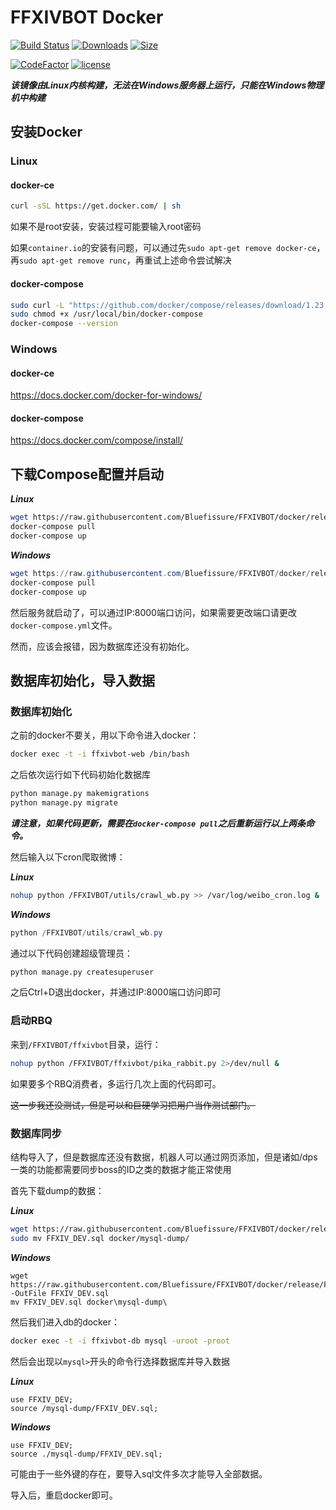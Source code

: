 # FFXIVBOT Docker

[![Build Status](https://img.shields.io/docker/cloud/build/bluefissure/ffxivbot.svg)](https://cloud.docker.com/repository/docker/bluefissure/ffxivbot) [![Downloads](https://img.shields.io/docker/pulls/bluefissure/ffxivbot.svg)](https://cloud.docker.com/repository/docker/bluefissure/ffxivbot)  [![Size](https://img.shields.io/microbadger/image-size/bluefissure/ffxivbot.svg)](https://cloud.docker.com/repository/docker/bluefissure/ffxivbot)

[![CodeFactor](https://www.codefactor.io/repository/github/bluefissure/ffxivbot/badge/master)](https://www.codefactor.io/repository/github/bluefissure/ffxivbot/overview/master) [![license](https://img.shields.io/badge/license-GPL-blue.svg)](https://github.com/Bluefissure/FFXIVBOT/blob/master/LICENSE)



***该镜像由Linux内核构建，无法在Windows服务器上运行，只能在Windows物理机中构建***



## 安装Docker

### Linux

#### docker-ce

```bash
curl -sSL https://get.docker.com/ | sh 
```

如果不是root安装，安装过程可能要输入root密码

如果`container.io`的安装有问题，可以通过先`sudo apt-get remove docker-ce`，再`sudo apt-get remove runc`，再重试上述命令尝试解决

#### docker-compose

```bash
sudo curl -L "https://github.com/docker/compose/releases/download/1.23.1/docker-compose-$(uname -s)-$(uname -m)" -o /usr/local/bin/docker-compose
sudo chmod +x /usr/local/bin/docker-compose
docker-compose --version
```

### Windows

#### docker-ce

https://docs.docker.com/docker-for-windows/

#### docker-compose

https://docs.docker.com/compose/install/

## 下载Compose配置并启动

***Linux***

```bash
wget https://raw.githubusercontent.com/Bluefissure/FFXIVBOT/docker/release/docker-compose.yml
docker-compose pull
docker-compose up
```

***Windows***

```powershell
wget https://raw.githubusercontent.com/Bluefissure/FFXIVBOT/docker/release/docker-compose.yml -OutFile docker-compose.yml
docker-compose pull
docker-compose up
```

然后服务就启动了，可以通过IP:8000端口访问，如果需要更改端口请更改`docker-compose.yml`文件。

然而，应该会报错，因为数据库还没有初始化。

## 数据库初始化，导入数据

### 数据库初始化

之前的docker不要关，用以下命令进入docker：

```bash
docker exec -t -i ffxivbot-web /bin/bash
```

之后依次运行如下代码初始化数据库

```bash
python manage.py makemigrations
python manage.py migrate
```

***请注意，如果代码更新，需要在`docker-compose pull`之后重新运行以上两条命令。***

然后输入以下cron爬取微博：

***Linux***

```bash
nohup python /FFXIVBOT/utils/crawl_wb.py >> /var/log/weibo_cron.log &
```

***Windows***

```powershell
python /FFXIVBOT/utils/crawl_wb.py 
```

通过以下代码创建超级管理员：

```bash
python manage.py createsuperuser
```

之后Ctrl+D退出docker，并通过IP:8000端口访问即可

### 启动RBQ

来到`/FFXIVBOT/ffxivbot`目录，运行：

```bash
nohup python /FFXIVBOT/ffxivbot/pika_rabbit.py 2>/dev/null &
```

如果要多个RBQ消费者，多运行几次上面的代码即可。

<del>这一步我还没测试，但是可以和巨硬学习把用户当作测试部门。</del>

### 数据库同步

结构导入了，但是数据库还没有数据，机器人可以通过网页添加，但是诸如/dps一类的功能都需要同步boss的ID之类的数据才能正常使用

首先下载dump的数据：

***Linux***

```bash
wget https://raw.githubusercontent.com/Bluefissure/FFXIVBOT/docker/release/FFXIV_DEV.sql 
sudo mv FFXIV_DEV.sql docker/mysql-dump/
```

***Windows***

```
wget https://raw.githubusercontent.com/Bluefissure/FFXIVBOT/docker/release/FFXIV_DEV.sql -OutFile FFXIV_DEV.sql
mv FFXIV_DEV.sql docker\mysql-dump\
```

然后我们进入db的docker：

```bash
docker exec -t -i ffxivbot-db mysql -uroot -proot
```

然后会出现以`mysql>`开头的命令行选择数据库并导入数据

***Linux***

```mysql
use FFXIV_DEV;
source /mysql-dump/FFXIV_DEV.sql;
```

***Windows***

```mysql
use FFXIV_DEV;
source ./mysql-dump/FFXIV_DEV.sql;
```

可能由于一些外键的存在，要导入sql文件多次才能导入全部数据。

导入后，重启docker即可。

